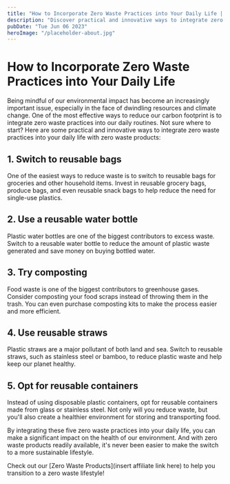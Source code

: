 ```yaml
---
title: "How to Incorporate Zero Waste Practices into Your Daily Life | Zero Waste Products"
description: "Discover practical and innovative ways to integrate zero waste practices into your daily life with zero waste products. Say goodbye to excess waste while saving money and improving the environment!"
pubDate: "Tue Jun 06 2023"
heroImage: "/placeholder-about.jpg"
---
```


# How to Incorporate Zero Waste Practices into Your Daily Life

Being mindful of our environmental impact has become an increasingly important issue, especially in the face of dwindling resources and climate change. One of the most effective ways to reduce our carbon footprint is to integrate zero waste practices into our daily routines. Not sure where to start? Here are some practical and innovative ways to integrate zero waste practices into your daily life with zero waste products:

## 1. Switch to reusable bags

One of the easiest ways to reduce waste is to switch to reusable bags for groceries and other household items. Invest in reusable grocery bags, produce bags, and even reusable snack bags to help reduce the need for single-use plastics.

## 2. Use a reusable water bottle

Plastic water bottles are one of the biggest contributors to excess waste. Switch to a reusable water bottle to reduce the amount of plastic waste generated and save money on buying bottled water.

## 3. Try composting

Food waste is one of the biggest contributors to greenhouse gases. Consider composting your food scraps instead of throwing them in the trash. You can even purchase composting kits to make the process easier and more efficient.

## 4. Use reusable straws

Plastic straws are a major pollutant of both land and sea. Switch to reusable straws, such as stainless steel or bamboo, to reduce plastic waste and help keep our planet healthy.

## 5. Opt for reusable containers

Instead of using disposable plastic containers, opt for reusable containers made from glass or stainless steel. Not only will you reduce waste, but you&#39;ll also create a healthier environment for storing and transporting food.

By integrating these five zero waste practices into your daily life, you can make a significant impact on the health of our environment. And with zero waste products readily available, it&#39;s never been easier to make the switch to a more sustainable lifestyle.

Check out our [Zero Waste Products](insert affiliate link here) to help you transition to a zero waste lifestyle!